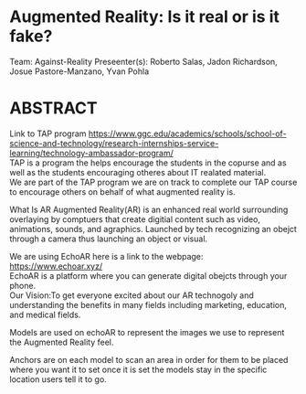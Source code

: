 # Augmented Reality: Is it real or is it fake?
Team: Against-Reality
Preseenter(s): Roberto Salas, Jadon Richardson, Josue Pastore-Manzano, Yvan Pohla  

# ABSTRACT
Link to TAP program https://www.ggc.edu/academics/schools/school-of-science-and-technology/research-internships-service-learning/technology-ambassador-program/</br>
TAP is a program the helps encourage the students in the copurse and as well as the students encouraging otheres about IT realated material.</br>
We are part of the TAP program we are on track to complete our TAP course to encourage others on behalf of what augmented reality is.

What Is AR
Augmented Reality(AR) is an enhanced real world surrounding overlaying by comptuers that create digitial content such as video, animations, sounds, and agraphics. Launched by tech recognizing an obejct through a camera thus launching an object or visual.

We are using EchoAR here is a link to the webpage: https://www.echoar.xyz/</br>
EchoAR is a platform where you can generate digital obejcts through your phone. </br>
Our Vision:To get everyone excited about our AR technogoly and understanding the benefits in many fields including marketing, education, and medical fields.

Models are used on echoAR to represent the images we use to represent the Augmented Reality feel.

Anchors are on each model to scan an area in order for them to be placed where you want it to set once it is set the models stay in the specific location users tell it to go.
